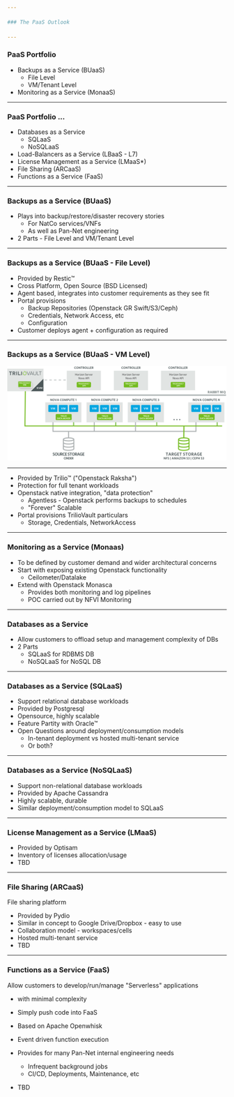 ```yaml
---

### The PaaS Outlook

---
```


### PaaS Portfolio

- Backups as a Service (BUaaS)
  - File Level
  - VM/Tenant Level
- Monitoring as a Service (MonaaS)

---

### PaaS Portfolio ...

- Databases as a Service
  - SQLaaS
  - NoSQLaaS
- Load-Balancers as a Service (LBaaS - L7)
- License Management as a Service (LMaaS*)
- File Sharing (ARCaaS)
- Functions as a Service (FaaS)

---

### Backups as a Service (BUaaS)

- Plays into backup/restore/disaster recovery stories
  - For NatCo services/VNFs
  - As well as Pan-Net engineering
- 2 Parts - File Level and VM/Tenant Level

---

### Backups as a Service (BUaaS - File Level)

- Provided by Restic™
- Cross Platform, Open Source (BSD Licensed)
- Agent based, integrates into customer requirements as they see fit
- Portal provisions
  - Backup Repositories (Openstack GR Swift/S3/Ceph)
  - Credentials, Network Access, etc
  - Configuration
- Customer deploys agent + configuration as required

---

### Backups as a Service (BUaaS - VM Level)

![](TrilioVault-for-OpenStack.png)

---

- Provided by Trilio™ ("Openstack Raksha")
- Protection for full tenant workloads
- Openstack native integration, "data protection"
  - Agentless - Openstack performs backups to schedules
  - "Forever" Scalable
- Portal provisions TrilioVault particulars
  - Storage, Credentials, NetworkAccess

---

### Monitoring as a Service (Monaas)

- To be defined by customer demand and wider architectural concerns
- Start with exposing existing Openstack functionality
  - Ceilometer/Datalake
- Extend with Openstack Monasca
  - Provides both monitoring and log pipelines
  - POC carried out by NFVI Monitoring

---

### Databases as a Service

- Allow customers to offload setup and management complexity of DBs
- 2 Parts
  - SQLaaS for RDBMS DB
  - NoSQLaaS for NoSQL DB

---

### Databases as a Service (SQLaaS)

- Support relational database workloads
- Provided by Postgresql
- Opensource, highly scalable
- Feature Partity with Oracle™
- Open Questions around deployment/consumption models
  - In-tenant deployment vs hosted multi-tenant service
  - Or both?

---

### Databases as a Service (NoSQLaaS)

- Support non-relational database workloads
- Provided by Apache Cassandra
- Highly scalable, durable
- Similar deployment/consumption model to SQLaaS

---

### License Management as a Service (LMaaS)

- Provided by Optisam
- Inventory of licenses allocation/usage
- TBD

---

### File Sharing (ARCaaS)

File sharing platform

- Provided by Pydio
- Similar in concept to Google Drive/Dropbox - easy to use
- Collaboration model - workspaces/cells
- Hosted multi-tenant service
- TBD

---

### Functions as a Service (FaaS)

Allow customers to develop/run/manage "Serverless" applications
- with minimal complexity
- Simply push code into FaaS

- Based on Apache Openwhisk
- Event driven function execution
- Provides for many Pan-Net internal engineering needs
  - Infrequent background jobs
  - CI/CD, Deployments, Maintenance, etc
- TBD

